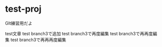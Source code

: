 # test-proj
GIt練習用だよ

test文章
test branch3で追加
test branch3で再度編集
test branch3で再再度編集
test branch3で再再再度編集